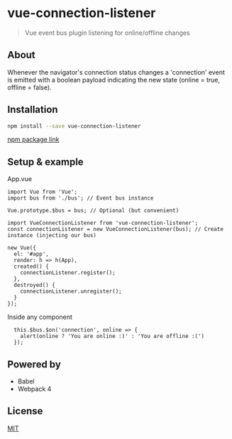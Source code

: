 # vue-connection-listener

> Vue event bus plugin listening for online/offline changes

## About

Whenever the navigator's connection status changes a 'connection' event is emitted with a boolean payload indicating the new state (online = true, offline = false).

## Installation

```bash
npm install --save vue-connection-listener
```

[npm package link](https://www.npmjs.com/package/vue-connection-listener)

## Setup & example

App.vue

```
import Vue from 'Vue';
import bus from './bus'; // Event bus instance

Vue.prototype.$bus = bus; // Optional (but convenient)

import VueConnectionListener from 'vue-connection-listener';
const connectionListener = new VueConnectionListener(bus); // Create instance (injecting our bus)

new Vue({
  el: '#app',
  render: h => h(App),
  created() {
    connectionListener.register();
  },
  destroyed() {
    connectionListener.unregister();
  }
});
```

Inside any component

```
  this.$bus.$on('connection', online => {
    alert(online ? 'You are online :)' : 'You are offline :(')
  });
```

## Powered by

* Babel
* Webpack 4

## License

[MIT](http://opensource.org/licenses/MIT)